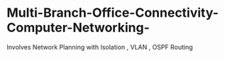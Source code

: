# Multi-Branch-Office-Connectivity-Computer-Networking-
Involves Network Planning with Isolation , VLAN , OSPF Routing
